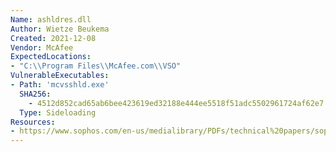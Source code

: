 ```yaml
---
Name: ashldres.dll
Author: Wietze Beukema
Created: 2021-12-08
Vendor: McAfee
ExpectedLocations:
- "C:\\Program Files\\McAfee.com\\VSO"
VulnerableExecutables:
- Path: 'mcvsshld.exe'
  SHA256: 
    - 4512d852cad65ab6bee423619ed32188e444ee5518f51adc5502961724af62e7
  Type: Sideloading
Resources:
- https://www.sophos.com/en-us/medialibrary/PDFs/technical%20papers/sophos-rotten-tomato-campaign.pdf
---
```


